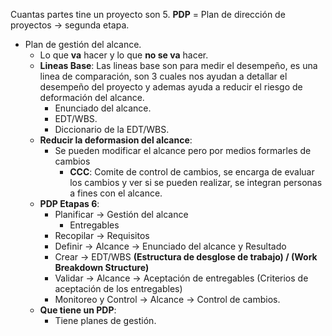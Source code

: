 Cuantas partes tine un proyecto son 5.
**PDP** = Plan de dirección de proyectos -> segunda etapa.
- Plan de gestión del alcance. 
	- Lo que **va** hacer y lo que **no se va** hacer.
	- **Lineas Base**: Las lineas base son para medir el desempeño, es una linea de comparación, son 3 cuales nos ayudan a detallar el desempeño del proyecto y ademas ayuda a reducir el riesgo de deformación del alcance.
		- Enunciado del alcance.
		- EDT/WBS.
		- Diccionario de la EDT/WBS.
	- **Reducir la deformasion del alcance**:
		- Se pueden modificar el alcance pero por medios formarles de cambios
			- **CCC**: Comite de control de cambios, se encarga de evaluar los cambios y ver si se pueden realizar, se integran personas a fines con el alcance.
	- **PDP Etapas 6**:
		-  Planificar -> Gestión del alcance
			- Entregables
		- Recopilar -> Requisitos
		- Definir -> Alcance -> Enunciado del alcance y Resultado
		- Crear -> EDT/WBS **(Estructura de desglose de trabajo) / (Work Breakdown Structure)**
		- Validar -> Alcance -> Aceptación de entregables (Criterios de aceptación de los entregables)
		- Monitoreo y Control -> Alcance -> Control de cambios.
	- **Que tiene un PDP**:
		- Tiene planes de gestión.